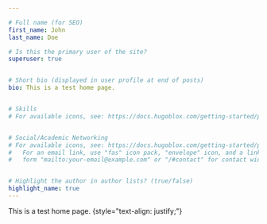 ```yaml
---

# Full name (for SEO)
first_name: John
last_name: Doe

# Is this the primary user of the site?
superuser: true


# Short bio (displayed in user profile at end of posts)
bio: This is a test home page.


# Skills
# For available icons, see: https://docs.hugoblox.com/getting-started/page-builder/#icons


# Social/Academic Networking
# For available icons, see: https://docs.hugoblox.com/getting-started/page-builder/#icons
#   For an email link, use "fas" icon pack, "envelope" icon, and a link in the
#   form "mailto:your-email@example.com" or "/#contact" for contact widget.


# Highlight the author in author lists? (true/false)
highlight_name: true
---
```


This is a test home page.
{style="text-align: justify;"}
